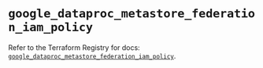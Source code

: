 # `google_dataproc_metastore_federation_iam_policy`

Refer to the Terraform Registry for docs: [`google_dataproc_metastore_federation_iam_policy`](https://registry.terraform.io/providers/hashicorp/google/6.46.0/docs/resources/dataproc_metastore_federation_iam_policy).
